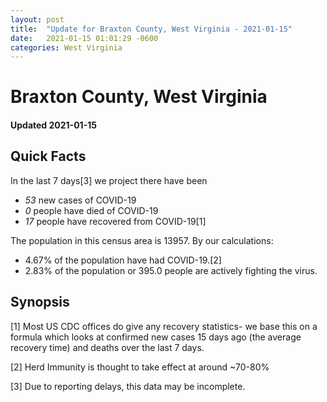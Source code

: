 ```yaml
---
layout: post
title:  "Update for Braxton County, West Virginia - 2021-01-15"
date:   2021-01-15 01:01:29 -0600
categories: West Virginia
---
```


# Braxton County, West Virginia
#### Updated 2021-01-15

## Quick Facts

In the last 7 days[3] we project there have been
- *53* new cases of COVID-19
- *0* people have died of COVID-19
- *17* people have recovered from COVID-19[1]

The population in this census area is 13957. By our calculations:
- 4.67% of the population have had COVID-19.[2]
- 2.83% of the population or 395.0 people are actively fighting the virus.

## Synopsis




[1] Most US CDC offices do give any recovery statistics- we base this on a formula which looks at confirmed new cases
15 days ago (the average recovery time) and deaths over the last 7 days.

[2] Herd Immunity is thought to take effect at around ~70-80%

[3] Due to reporting delays, this data may be incomplete.
 
    